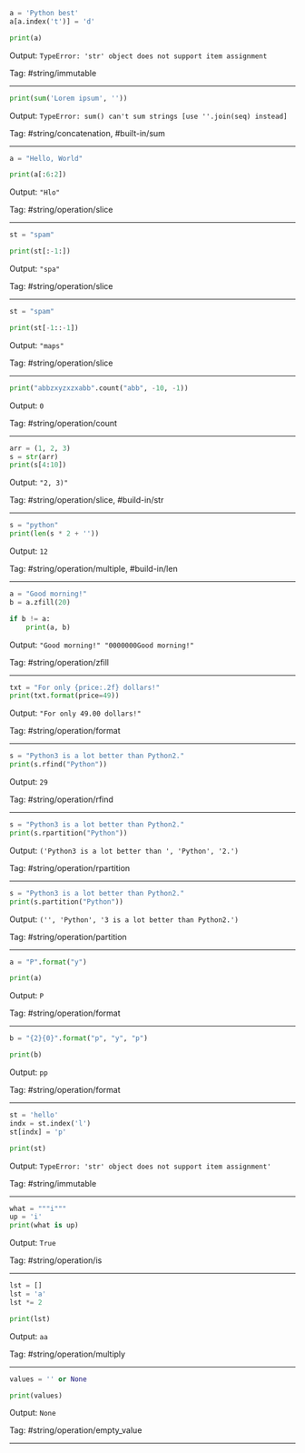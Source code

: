 ```python
a = 'Python best'
a[a.index('t')] = 'd'

print(a)
```
Output: `TypeError: 'str' object does not support item assignment`

Tag: #string/immutable

---
```python
print(sum('Lorem ipsum', ''))
```
Output: `TypeError: sum() can't sum strings [use ''.join(seq) instead]`

Tag: #string/concatenation, #built-in/sum

---
```python
a = "Hello, World"

print(a[:6:2])
```
Output: `"Hlo"`

Tag: #string/operation/slice

---
```python
st = "spam"

print(st[:-1:])
```
Output: `"spa"`

Tag: #string/operation/slice

---
```python
st = "spam"

print(st[-1::-1])
```
Output: `"maps"`

Tag: #string/operation/slice

---
```python
print("abbzxyzxzxabb".count("abb", -10, -1))
```
Output: `0`

Tag: #string/operation/count

---
```python
arr = (1, 2, 3)
s = str(arr)
print(s[4:10])
```
Output: `"2, 3)"`

Tag: #string/operation/slice, #build-in/str

---
```python
s = "python"
print(len(s * 2 + ''))
```
Output: `12`

Tag: #string/operation/multiple, #build-in/len

---
```python
a = "Good morning!"
b = a.zfill(20)

if b != a:
    print(a, b)
```
Output: `"Good morning!" "0000000Good morning!"`

Tag: #string/operation/zfill

---
```python
txt = "For only {price:.2f} dollars!"
print(txt.format(price=49)) 
```
Output: `"For only 49.00 dollars!"`

Tag: #string/operation/format

---
```python
s = "Python3 is a lot better than Python2."
print(s.rfind("Python"))
```
Output: `29`

Tag: #string/operation/rfind

---
```python
s = "Python3 is a lot better than Python2."
print(s.rpartition("Python"))
```
Output: `('Python3 is a lot better than ', 'Python', '2.')`

Tag: #string/operation/rpartition

---
```python
s = "Python3 is a lot better than Python2."
print(s.partition("Python"))
```
Output: `('', 'Python', '3 is a lot better than Python2.')`

Tag: #string/operation/partition

---

```python
a = "P".format("y")

print(a)
```
Output: `P`

Tag: #string/operation/format

---

```python
b = "{2}{0}".format("p", "y", "p")

print(b)
```
Output: `pp`

Tag: #string/operation/format

---

```python
st = 'hello'
indx = st.index('l')
st[indx] = 'p'

print(st)
```
Output: `TypeError: 'str' object does not support item assignment'`

Tag: #string/immutable

---

```python
what = """i"""
up = 'i'
print(what is up)
```
Output: `True`

Tag: #string/operation/is

---

```python
lst = []
lst = 'a'
lst *= 2

print(lst)
```
Output: `aa`

Tag: #string/operation/multiply

---

```python
values = '' or None

print(values)
```
Output: `None`

Tag: #string/operation/empty_value

---